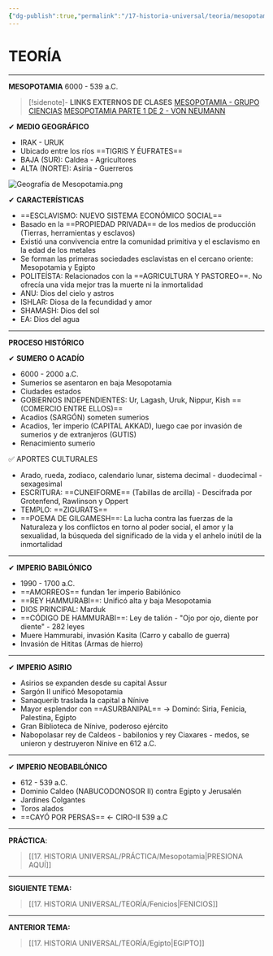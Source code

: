 ```yaml
---
{"dg-publish":true,"permalink":"/17-historia-universal/teoria/mesopotamia/","tags":["Historia","Teoría"]}
---
```


# TEORÍA
---
**MESOPOTAMIA**
6000 - 539 a.C.

>[!sidenote]- **LINKS EXTERNOS DE CLASES** 
>[MESOPOTAMIA - GRUPO CIENCIAS](https://www.youtube.com/watch?v=Oe230Lz3G-U&t=9s) 
>[MESOPOTAMIA PARTE 1 DE 2 - VON NEUMANN](https://www.youtube.com/watch?v=ZUyWM3nr4yY) 

✔ **MEDIO GEOGRÁFICO**
- IRAK - URUK
- Ubicado entre los ríos ==TIGRIS Y ÉUFRATES==
- BAJA (SUR): Caldea - Agricultores
- ALTA (NORTE): Asiria - Guerreros

![Geografía de Mesopotamia.png](/img/user/1.%20ELEMENTOS%20GR%C3%81FICOS/Geograf%C3%ADa%20de%20Mesopotamia.png)

✔ **CARACTERÍSTICAS**
- ==ESCLAVISMO: NUEVO SISTEMA ECONÓMICO SOCIAL==
- Basado en la ==PROPIEDAD PRIVADA== de los medios de producción (Tierras, herramientas y esclavos)
- Existió una convivencia entre la comunidad primitiva y el esclavismo en la edad de los metales
- Se forman las primeras sociedades esclavistas en el cercano oriente: Mesopotamia y Egipto
- POLITEÍSTA: Relacionados con la ==AGRICULTURA Y PASTOREO==. No ofrecía una vida mejor tras la muerte ni la inmortalidad
- ANU: Dios del cielo y astros
- ISHLAR: Diosa de la fecundidad y amor
- SHAMASH: Dios del sol
- EA: Dios del agua

---
**PROCESO HISTÓRICO**

✔ **SUMERO O ACADÍO** 
- 6000 - 2000 a.C.
- Sumerios se asentaron en baja Mesopotamia
- Ciudades estados
- GOBIERNOS INDEPENDIENTES: Ur, Lagash, Uruk, Nippur, Kish ==(COMERCIO ENTRE ELLOS)== 
- Acadios (SARGÓN) someten sumerios
- Acadios, 1er imperio (CAPITAL AKKAD), luego cae por invasión de sumerios y de extranjeros (GUTIS)
- Renacimiento sumerio

✅ APORTES CULTURALES
- Arado, rueda, zodiaco, calendario lunar, sistema decimal - duodecimal - sexagesimal
- ESCRITURA: ==CUNEIFORME== (Tabillas de arcilla) - Descifrada por Grotenfend, Rawlinson y Oppert
- TEMPLO: ==ZIGURATS==
- ==POEMA DE GILGAMESH==: La lucha contra las fuerzas de la Naturaleza y los conflictos en torno al poder social, el amor y la sexualidad, la búsqueda del significado de la vida y el anhelo inútil de la inmortalidad

---
✔ **IMPERIO BABILÓNICO**
- 1990 - 1700 a.C.
- ==AMORREOS== fundan 1er imperio Babilónico
- ==REY HAMMURABI==: Unificó alta y baja Mesopotamia
- DIOS PRINCIPAL: Marduk
- ==CÓDIGO DE HAMMURABI==: Ley de talión - "Ojo por ojo, diente por diente" - 282 leyes
- Muere Hammurabi, invasión Kasita (Carro y caballo de guerra)
- Invasión de Hititas (Armas de hierro)

---
✔ **IMPERIO ASIRIO**
- Asirios se expanden desde su capital Assur
- Sargón II unificó Mesopotamia
- Sanaquerib traslada la capital a Nínive
- Mayor esplendor con ==ASURBANIPAL== → Dominó: Siria, Fenicia, Palestina, Egipto
- Gran Biblioteca de Nínive, poderoso ejército
- Nabopolasar rey de Caldeos - babilonios y rey Ciaxares - medos, se unieron y destruyeron Nínive en 612 a.C.

---
✔ **IMPERIO NEOBABILÓNICO**
- 612 - 539 a.C.
- Dominio Caldeo (NABUCODONOSOR II) contra Egipto y Jerusalén
- Jardines Colgantes
- Toros alados
- ==CAYÓ POR PERSAS== ← CIRO-II 539 a.C

---
**PRÁCTICA**:
>[[17. HISTORIA UNIVERSAL/PRÁCTICA/Mesopotamia\|PRESIONA AQUÍ]]

---
**SIGUIENTE TEMA:** 
>[[17. HISTORIA UNIVERSAL/TEORÍA/Fenicios\|FENICIOS]]

---
**ANTERIOR TEMA:** 
>[[17. HISTORIA UNIVERSAL/TEORÍA/Egipto\|EGIPTO]]


